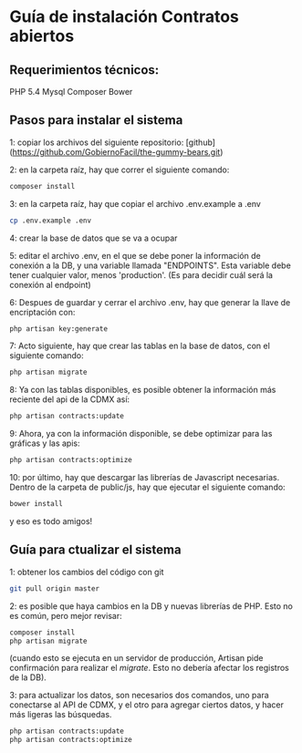 # Guía de instalación Contratos abiertos

## Requerimientos técnicos:
PHP 5.4
Mysql
Composer
Bower

## Pasos para instalar el sistema
1: copiar los archivos del siguiente repositorio:
[github] (https://github.com/GobiernoFacil/the-gummy-bears.git)

2: en la carpeta raíz, hay que correr el siguiente comando:
```bash
composer install
```

3: en la carpeta raíz, hay que copiar el archivo .env.example a .env
```bash
cp .env.example .env
```

4: crear la base de datos que se va a ocupar

5: editar el archivo .env, en el que se debe poner la información de conexión a la DB, y una variable llamada "ENDPOINTS". Esta variable debe tener cualquier valor, menos 'production'. (Es para decidir cuál será la conexión al endpoint)

6: Despues de guardar y cerrar el archivo .env, hay que generar la llave de encriptación con:
```bash
php artisan key:generate
```

7: Acto siguiente, hay que crear las tablas en la base de datos, con el siguiente comando:
```bash
php artisan migrate
```

8: Ya con las tablas disponibles, es posible obtener la información más reciente del api de la CDMX así:
```bash
php artisan contracts:update
```

9: Ahora, ya con la información disponible, se debe optimizar para las gráficas y las apis:
```bash
php artisan contracts:optimize
```

10: por último, hay que descargar las librerías de Javascript necesarias. Dentro de la carpeta de public/js, hay que ejecutar el siguiente comando:
```bash
bower install
```

y eso es todo amigos!

## Guía para ctualizar el sistema
1: obtener los cambios del código con git
```bash
git pull origin master
```

2: es posible que haya cambios en la DB y nuevas librerías de PHP. Esto no es común, pero mejor revisar:
```bash
composer install
php artisan migrate
```
(cuando esto se ejecuta en un servidor de producción, Artisan pide confirmación para realizar el _migrate_. Esto no debería afectar los registros de la DB).

3: para actualizar los datos, son necesarios dos comandos, uno para conectarse al API de CDMX, y el otro para agregar ciertos datos, y hacer más ligeras las búsquedas.
```bash
php artisan contracts:update
php artisan contracts:optimize
```
